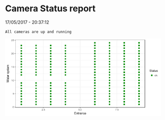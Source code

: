 Camera Status report
================
17/05/2017 - 20:37:12

    All cameras are up and running

![](camreport_files/figure-markdown_github/unnamed-chunk-2-1.png)

